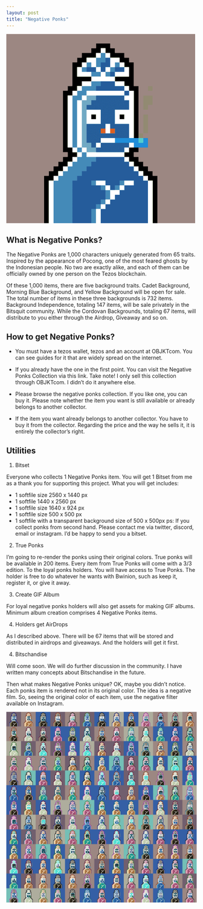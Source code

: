```yaml
---
layout: post
title: "Negative Ponks"
---
```


<img src="./assets/images/Negative_Ponks_GIF_500px.gif" alt="Negative Ponks" style="width:500px;height:500px;"/>

<h2>What is Negative Ponks?</h2>

The Negative Ponks are 1,000 characters uniquely generated from 65 traits. Inspired by the appearance of Pocong, one of the most feared ghosts by the Indonesian people. No two are exactly alike, and each of them can be officially owned by one person on the Tezos blockchain.

Of these 1,000 items, there are five background traits. Cadet Background, Morning Blue Background, and Yellow Background will be open for sale. The total number of items in these three backgrounds is 732 items. Background Independence, totaling 147 items, will be sale privately in the Bitsquit community. While the Cordovan Backgrounds, totaling 67 items, will distribute to you either through the Airdrop, Giveaway and so on.

<h2>How to get Negative Ponks?</h2>

- You must have a tezos wallet, tezos and an account at OBJKTcom. You can see guides for it that are widely spread on the internet.

- If you already have the one in the first point. You can visit the Negative Ponks Collection via this link. Take note! I only sell this collection through OBJKTcom. I didn’t do it anywhere else.

- Please browse the negative ponks collection. If you like one, you can buy it. Please note whether the item you want is still available or already belongs to another collector. 

- If the item you want already belongs to another collector. You have to buy it from the collector. Regarding the price and the way he sells it, it is entirely the collector’s right.

<h2>Utilities</h2>

1. Bitset

Everyone who collects 1 Negative Ponks item. You will get 1 Bitset from me as a thank you for supporting this project. What you will get includes:
- 1 softfile size 2560 x 1440 px
- 1 softfile 1440 x 2560 px
- 1 softfile size 1640 x 924 px
- 1 softfile size 500 x 500 px
- 1 softfile with a transparent background size of 500 x 500px
ps: If you collect ponks from second hand. Please contact me via twitter, discord, email or instagram. I’d be happy to send you a bitset.

2. True Ponks

I’m going to re-render the ponks using their original colors. True ponks will be available in 200 items. Every item from True Ponks will come with a 3/3 edition. To the loyal ponks holders. You will have access to True Ponks. The holder is free to do whatever he wants with Bwinion, such as keep it, register it, or give it away.

3. Create GIF Album

For loyal negative ponks holders will also get assets for making GIF albums. Minimum album creation comprises 4 Negative Ponks items.

4. Holders get AirDrops

As I described above. There will be 67 items that will be stored and distributed in airdrops and giveaways. And the holders will get it first.

4. Bitschandise

Will come soon. We will do further discussion in the community. I have written many concepts about Bitschandise in the future.

Then what makes Negative Ponks unique? OK, maybe you didn’t notice. Each ponks item is rendered not in its original color. The idea is a negative film. So, seeing the original color of each item, use the negative filter available on Instagram.

<img src="./assets/images/negative_ponks_preview.png" alt="preview of Negative Ponks" max-width="100%" height="auto"/>

